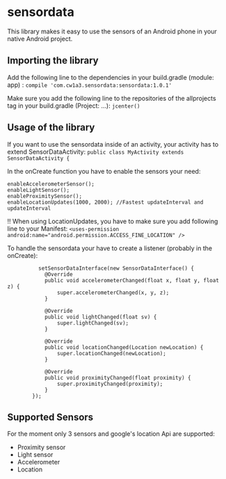 # sensordata

This library makes it easy to use the sensors of an Android phone in your native Android project.

## Importing the library
Add the following line to the dependencies in your build.gradle (module: app) :
`compile 'com.cw1a3.sensordata:sensordata:1.0.1'`

Make sure you add the following line to the repositories of the allprojects tag in your build.gradle (Project: ...):
`jcenter()`

## Usage of the library
If you want to use the sensordata inside of an activity, your activity has to extend SensorDataActivity:
`public class MyActivity extends SensorDataActivity {`

In the onCreate function you have to enable the sensors your need:
```
enableAccelerometerSensor();
enableLightSensor();
enableProximitySensor();
enableLocationUpdates(1000, 2000); //Fastest updateInterval and updateInterval
```

!! When using LocationUpdates, you have to make sure you add following line to your Manifest:
`<uses-permission android:name="android.permission.ACCESS_FINE_LOCATION" />`

To handle the sensordata your have to create a listener (probably in the onCreate):
```
          setSensorDataInterface(new SensorDataInterface() {
            @Override
            public void accelerometerChanged(float x, float y, float z) {
                super.accelerometerChanged(x, y, z);
            }

            @Override
            public void lightChanged(float sv) {
                super.lightChanged(sv);
            }

            @Override
            public void locationChanged(Location newLocation) {
                super.locationChanged(newLocation);
            }

            @Override
            public void proximityChanged(float proximity) {
                super.proximityChanged(proximity);
            }
        });
```

## Supported Sensors
For the moment only 3 sensors and google's location Api are supported:
- Proximity sensor
- Light sensor
- Accelerometer
- Location
